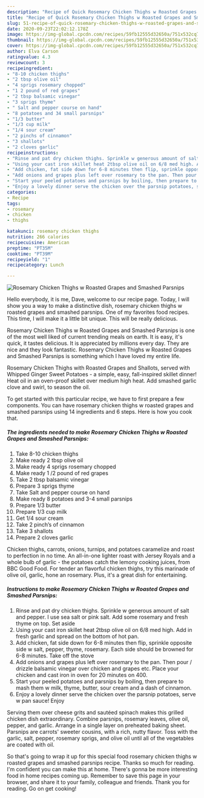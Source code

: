 ```yaml
---
description: "Recipe of Quick Rosemary Chicken Thighs w Roasted Grapes and Smashed Parsnips"
title: "Recipe of Quick Rosemary Chicken Thighs w Roasted Grapes and Smashed Parsnips"
slug: 51-recipe-of-quick-rosemary-chicken-thighs-w-roasted-grapes-and-smashed-parsnips
date: 2020-09-23T22:02:12.178Z
image: https://img-global.cpcdn.com/recipes/59fb12555d32650a/751x532cq70/rosemary-chicken-thighs-w-roasted-grapes-and-smashed-parsnips-recipe-main-photo.jpg
thumbnail: https://img-global.cpcdn.com/recipes/59fb12555d32650a/751x532cq70/rosemary-chicken-thighs-w-roasted-grapes-and-smashed-parsnips-recipe-main-photo.jpg
cover: https://img-global.cpcdn.com/recipes/59fb12555d32650a/751x532cq70/rosemary-chicken-thighs-w-roasted-grapes-and-smashed-parsnips-recipe-main-photo.jpg
author: Elva Carson
ratingvalue: 4.3
reviewcount: 3
recipeingredient:
- "8-10 chicken thighs"
- "2 tbsp olive oil"
- "4 sprigs rosemary chopped"
- "1 2 pound of red grapes"
- "2 tbsp balsamic vinegar"
- "3 sprigs thyme"
- " Salt and pepper course on hand"
- "8 potatoes and 34 small parsnips"
- "1/3 butter"
- "1/3 cup milk"
- "1/4 sour cream"
- "2 pinchs of cinnamon"
- "3 shallots"
- "2 cloves garlic"
recipeinstructions:
- "Rinse and pat dry chicken thighs. Sprinkle w generous amount of salt and pepper. I use sea salt or pink salt. Add some rosemary and fresh thyme on top. Set aside"
- "Using your cast iron skillet heat 2tbsp olive oil on 6/8 med high. Add in fresh garlic and spread on the bottom of hot pan."
- "Add chicken, fat side down for 6-8 minutes then flip, sprinkle opposite side w salt, pepper, thyme, rosemary. Each side should be browned for 6-8 minutes. Take off the stove"
- "Add onions and grapes plus left over rosemary to the pan. Then pour / drizzle balsamic vinegar over chicken and grapes etc. Place your chicken and cast iron in oven for 20 minutes on 400."
- "Start your peeled potatoes and parsnips by boiling, then prepare to mash them w milk, thyme, butter, sour cream and a dash of cinnamon."
- "Enjoy a lovely dinner serve the chicken over the parsnip potatoes, serve w pan sauce! Enjoy"
categories:
- Recipe
tags:
- rosemary
- chicken
- thighs

katakunci: rosemary chicken thighs 
nutrition: 266 calories
recipecuisine: American
preptime: "PT35M"
cooktime: "PT39M"
recipeyield: "1"
recipecategory: Lunch

---
```



![Rosemary Chicken Thighs w Roasted Grapes and Smashed Parsnips](https://img-global.cpcdn.com/recipes/59fb12555d32650a/751x532cq70/rosemary-chicken-thighs-w-roasted-grapes-and-smashed-parsnips-recipe-main-photo.jpg)

Hello everybody, it is me, Dave, welcome to our recipe page. Today, I will show you a way to make a distinctive dish, rosemary chicken thighs w roasted grapes and smashed parsnips. One of my favorites food recipes. This time, I will make it a little bit unique. This will be really delicious.

Rosemary Chicken Thighs w Roasted Grapes and Smashed Parsnips is one of the most well liked of current trending meals on earth. It is easy, it's quick, it tastes delicious. It is appreciated by millions every day. They are nice and they look fantastic. Rosemary Chicken Thighs w Roasted Grapes and Smashed Parsnips is something which I have loved my entire life.

Rosemary Chicken Thighs with Roasted Grapes and Shallots, served with Whipped Ginger Sweet Potatoes - a simple, easy, fall-inspired skillet dinner! Heat oil in an oven-proof skillet over medium high heat. Add smashed garlic clove and swirl, to season the oil.


To get started with this particular recipe, we have to first prepare a few components. You can have rosemary chicken thighs w roasted grapes and smashed parsnips using 14 ingredients and 6 steps. Here is how you cook that.

<!--inarticleads1-->

##### The ingredients needed to make Rosemary Chicken Thighs w Roasted Grapes and Smashed Parsnips:

1. Take 8-10 chicken thighs
1. Make ready 2 tbsp olive oil
1. Make ready 4 sprigs rosemary chopped
1. Make ready 1 /2 pound of red grapes
1. Take 2 tbsp balsamic vinegar
1. Prepare 3 sprigs thyme
1. Take  Salt and pepper course on hand
1. Make ready 8 potatoes and 3-4 small parsnips
1. Prepare 1/3 butter
1. Prepare 1/3 cup milk
1. Get 1/4 sour cream
1. Take 2 pinch’s of cinnamon
1. Take 3 shallots
1. Prepare 2 cloves garlic


Chicken thighs, carrots, onions, turnips, and potatoes caramelize and roast to perfection in no time. An all-in-one lighter roast with Jersey Royals and a whole bulb of garlic - the potatoes catch the lemony cooking juices, from BBC Good Food. For tender an flavorful chicken thighs, try this marinade of olive oil, garlic, hone an rosemary. Plus, it&#39;s a great dish for entertaining. 

<!--inarticleads2-->

##### Instructions to make Rosemary Chicken Thighs w Roasted Grapes and Smashed Parsnips:

1. Rinse and pat dry chicken thighs. Sprinkle w generous amount of salt and pepper. I use sea salt or pink salt. Add some rosemary and fresh thyme on top. Set aside
1. Using your cast iron skillet heat 2tbsp olive oil on 6/8 med high. Add in fresh garlic and spread on the bottom of hot pan.
1. Add chicken, fat side down for 6-8 minutes then flip, sprinkle opposite side w salt, pepper, thyme, rosemary. Each side should be browned for 6-8 minutes. Take off the stove
1. Add onions and grapes plus left over rosemary to the pan. Then pour / drizzle balsamic vinegar over chicken and grapes etc. Place your chicken and cast iron in oven for 20 minutes on 400.
1. Start your peeled potatoes and parsnips by boiling, then prepare to mash them w milk, thyme, butter, sour cream and a dash of cinnamon.
1. Enjoy a lovely dinner serve the chicken over the parsnip potatoes, serve w pan sauce! Enjoy


Serving them over cheese grits and sautéed spinach makes this grilled chicken dish extraordinary. Combine parsnips, rosemary leaves, olive oil, pepper, and garlic. Arrange in a single layer on preheated baking sheet. Parsnips are carrots&#39; sweeter cousins, with a rich, nutty flavor. Toss with the garlic, salt, pepper, rosemary sprigs, and olive oil until all of the vegetables are coated with oil. 

So that's going to wrap it up for this special food rosemary chicken thighs w roasted grapes and smashed parsnips recipe. Thanks so much for reading. I'm confident you can make this at home. There's gonna be more interesting food in home recipes coming up. Remember to save this page in your browser, and share it to your family, colleague and friends. Thank you for reading. Go on get cooking!
